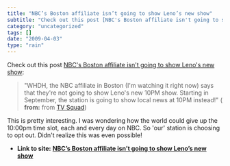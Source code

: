 ```yaml
---
title: "NBC’s Boston affiliate isn’t going to show Leno’s new show"
subtitle: "Check out this post [NBC's Boston affiliate isn't going to show Leno's new"
category: "uncategorized"
tags: []
date: "2009-04-03"
type: "rain"
---
```

Check out this post [NBC's Boston affiliate isn't going to show Leno's new
show](<http://feedproxy.google.com/~r/weblogsinc/tvsquad/~3/H6YZRExCcKI/>):

> "WHDH, the NBC affiliate in Boston (I'm watching it right now) says that
> they're not going to show Leno's new 10PM show. Starting in September, the
> station is going to show local news at 10PM instead!" ( **from:** from [TV
> Squad](<http://www.tvsquad.com/rss.xml>))

This is pretty interesting. I was wondering how the world could give up the
10:00pm time slot, each and every day on NBC. So 'our' station is choosing to
opt out. Didn't realize this was even possible!


* **Link to site:** **[NBC’s Boston affiliate isn’t going to show Leno’s new show](None)**